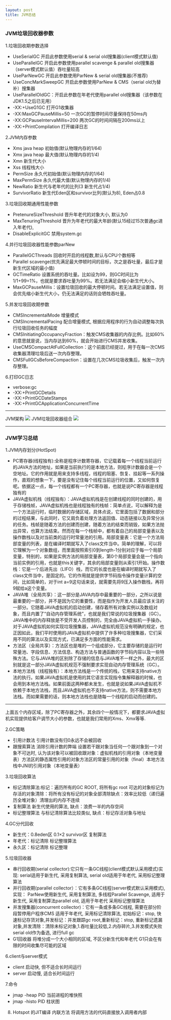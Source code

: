 ```yaml
---
layout: post
title: JVM总结
---
```

### JVM垃圾回收器参数
1.垃圾回收期参数选择
+ UseSerialGC 开启此参数使用serial & serial old搜集器(client模式默认值)
+ UseParallelGC  开启此参数使用parallel scavenge & parallel old搜集器（server模式默认值）吞吐量较高
+ UseParNewGC 开启此参数使用ParNew & serial old搜集器(不推荐)
+ UseConcMarkSweepGC 开启此参数使用ParNew & CMS（serial old为替补）搜集器
+ UseParallelOldGC：开启此参数在年老代使用parallel old搜集器（该参数在JDK1.5之后已无用）
+ -XX:+UseG1GC    打开G1收集器
+ -XX:MaxGCPauseMillis=50 一次GC的暂停时间尽量保持在50ms内
+ -XX:GCPauseIntervaMillis=200    两次GC的时间间隔在200ms以上
+ -XX:+PrintCompilation   打开编译日志

2.JVM内存参数
+ Xms java heap 初始值(默认物理内存的1/64)
+ Xmx java heap 最大值(默认物理内存的1/4)
+ Xmn 新生代大小
+ Xss 线程栈大小
+ PermSize    永久代初始值(默认物理内存的1/64)
+ MaxPermSize 永久代最大值(默认物理内存的1/4)
+ NewRatio    新生代与老年代的比列(3 新生代占1/4)
+ SurvivorRatio   新生代Eden区和survivor比列(默认为8), Eden占0.8

3.垃圾回收期通用性能参数
+ PretenureSizeThreshold 晋升年老代的对象大小, 默认为0
+ MaxTenuringThreshold   晋升为年老代的最大年龄(默认15经过15次普通gc进入年老代),
+ DisableExplicitGC   禁用system.gc

4.并行垃圾回收器性能参数parNew
+ ParallelGCThreads   回收时开启的线程数,默认与CPU个数相等
+ Parallel scavenge(优先满足最大停顿时间的目标，次之是吞吐量，最后才是新生代区域的最小值)
+ GCTimeRatio 设置系统的吞吐量。比如设为99，则GC时间比为1/1+99=1%，也就是要求吞吐量为99%。若无法满足会缩小新生代大小。
+ MaxGCPauseMillis：设置垃圾回收的最大停顿时间。若无法满足设置值，则会优先缩小新生代大小，仍无法满足的话则会牺牲吞吐量。

5.并发垃圾回收期参数
+ CMSIncrementalMode  增量模式
+ CMSIncrementalPacing    配合增量模式, 根据应用程序的行为自动调整每次执行垃圾回收任务的幅度
+ CMSInitiatingOccupancyFraction：触发CMS收集器的内存比例。比如60%的意思就是说，当内存达到60%，就会开始进行CMS并发收集。
+ UseCMSCompactAtFullCollection：这个前面已经提过，用于在每一次CMS收集器清理垃圾后送一次内存整理。
+ CMSFullGCsBeforeCompaction：设置在几次CMS垃圾收集后，触发一次内存整理。

6.打印GC日志
+ verbose:gc
+ -XX:+PrintGCDetails
+ -XX:+PrintGCDateStamps
+ -XX:+PrintGCApplicationConcurrentTime

***
JVM架构
![](https://raw.githubusercontent.com/nanhuirong/nanhuirong.github.io/master/_posts/JVMFrame.png)
JVM垃圾回收器组合
![](https://raw.githubusercontent.com/nanhuirong/nanhuirong.github.io/master/_posts/JVMJoin.png)
***
### JVM学习总结
1.JVM内存划分(HotSpot)
+ PC寄存器(线程独有):全称是程序计数寄存器，它记载着每一个线程当前运行的JAVA方法的地址，如果是当前执行的是本地方法，则程序计数器会是一个空地址。它的作用就是用来支持多线程，线程的阻塞、恢复、挂起等一系列操作，直观的想象一下，要是没有记住每个线程当前运行的位置，又如何恢复呢。依据这一点，每一个线程都有一个PC寄存器，也就是说PC寄存器是线程独有的
+ JAVA虚拟机栈（线程独有）：JAVA虚拟机栈是在创建线程的同时创建的，用于存储栈帧，JAVA虚拟机栈也是线程独有的栈帧：简单点说，可以解释为是一个方法运行时，临时数据的存储区域，具体点说，它里面包括了数据和部分的过程结果，与此同时，它又肩负着处理方法返回值、动态链接以及异常分派的任务。栈帧是随着方法的创建而创建，随着方法的结束而销毁，如果方法抛出异常，也算方法结束。然而在每一个栈帧中，都有着自己的局部变量表以及操作数栈以及对当前类的运行时常量池的引用。局部变量表：它是一个方法局部变量的列表，是在编译时期就写入了class文件当中。简单的理解，可以将它理解为一个对象数组，而里面按照索引0到length-1分别对应于每一个局部变量，特别的，如果是实例方法的局部变量表，第0个局部变量会是一个指向当前实例的引用，也就是this关键字，其余的局部变量则从索引1开始。操作数栈：它是一个后进先出（LIFO）栈，而它的长度也是在编译时期就写入了class文件当中，是固定的。它的作用就是提供字节码指令操作变量计算的空间，比如简单的，对于int a=9这句话来说，就需要先将9压入操作数栈，再将9赋给a这个变量。
+ JAVA堆（全局共享）：这一部分是JAVA内存中最重要的一部分，之所以说是最重要的一部分，并不是因为它的重要性，而是指作为开发人员最应该关注的一部分。它随着JAVA虚拟机的启动创建，储存着所有对象实例以及数组对象，而且内置了“自动内存管理系统”，也就是我们常说的垃圾搜集器（GC）。JAVA堆中的内存释放是不受开发人员控制的，完全由JAVA虚拟机一手操办。对于JAVA虚拟机如何实现垃圾搜集器，JAVA虚拟机规范没有明确的规定，也正因如此，我们平时使用的JAVA虚拟机中提供了许多种垃圾搜集器，它们采用不同的算法以及实现方式，已满足多方面的性能需求。
+ 方法区（全局共享）：方法区也是堆的一个组成部分，它主要存储的是运行时常量池、字段信息、方法信息、构造方法与普通函数的字节码内容以及一些特殊方法。它与JAVA堆的区别除了存储的信息与JAVA堆不一样之外，最大的区别就是这一部分JAVA虚拟机规范不强制要求实现自动内存管理系统（GC）。
+  本地方法栈（线程独有）：本地方法栈是一个传统的栈，它用来支持native方法的执行。如果JAVA虚拟机是使用的其它语言实现指令集解释器的时候，也会用到本地方法栈。如果前面这两种都未发生，也就是说如果JAVA虚拟机不依赖于本地方法栈，而且JAVA虚拟机也不支持native方法，则不需要本地方法栈。而如果需要的话，则本地方法栈也是随每一个线程的启动而创建的。
***
上面五个内存区域，除了PC寄存器之外，其余四个一般情况下，都要求JAVA虚拟机实现提供给客户调节大小的参数，也就是我们常用的Xms、Xmx等等.

2.GC策略
+ 引用计数法 引用计数没有归0永远不会被回收
+  跟搜索算法 消除引用计数的弊端 设置若干跟对象当任何一个跟对象到一个对象不可达时, 认为该对象可以被回收跟对象：虚拟机栈的引用对象（本地变量表）方法区的静态属性引用的对象方法区的常量引用的对象（final）本地方法栈中JNI的引用对象（本地变量表）

3.垃圾回收算法
+ 标记清除算法:标记：遍历所有的GC ROOT, 将所有gc root 可达的对象标记为存活的对象清除：将所有没有标记的对象全部清除缺点：效率比较低（递归遍历全堆对象）清理出的内存不连续
+ 复制算法 新生代使用的算法, 缺点：浪费一半的内存空间
+ 标记整理算法 与标记清除算法比较类似, 缺点：标记存活对象与地址

4.GC分代回收
+ 新生代：0.8eden区    0.1×2 survivor区  复制算法
+ 年老代：标记清除 标记整理算法
+ 永久区：标记清除 标记整理

5.垃圾回收器
+ 串行回收期(serial collector):它只有一条GC线程(client模式默认采用模式)实现: serial适用于新生代, 采用复制算法, serial old适用于年老代, 采用标记整理算法
+ 并行回收期(parallel collector）：它有多条GC线程(server模式默认采用模式), 实现： ParNew使用新生代, 采用复制算法, 多线程Parallel Scavenge, 适用于新生代, 采用复制算法parallel old, 适用于年老代 采用标记整理算法
+ 并发搜集器(concurrent collector)：它有一条或多条GC线程, 需要在部分阶段暂停用户程序CMS 适用于年老代, 采用标记清除算法, 初始标记：stop, 快速标记存货对象,并发标记：并发跟踪gc root,重新标记：stop, 重新标记遗漏对象,并发清除：清除未标记对象,1.吞吐量比较低,2.内存碎片,3.并发模式失败 serial old作为备选, 进行full gc
+ G1回收器   将堆分成一个大小相同的区域, 不区分新生代和年老代 G1只会在有限的时间收集尽可能的区域

6.client与server模式
+ client 启动快, 但不适合长时间运行
+ server 启动慢, 适合长时间运行

7.命令
+ jmap -heap PID  当前进程的堆快照
+ jmap -histo PID 柱状图

8. Hotspot 的JIT编译
内联方法    将调用方法的代码直接放入调用者内部